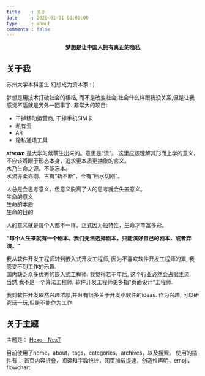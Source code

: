 ```yaml
---
title    : 关于
date     : 2020-01-01 00:00:00
type     : about
comments : false
---
```


**<center>梦想是让中国人拥有真正的隐私</center>**

## 关于我
苏州大学本科差生
幻想成为资本家 : )

梦想是用技术打破社会的桎梏, 而不是改变社会,社会什么样跟我没关系,但是让我感觉不适就是另外一回事了.
非常大的项目:  
- 干掉移动运营商, 干掉手机SIM卡
- 私有云
- AR
- 隐私通讯工具

***stream*** 是大学时候萌生出来的。意思是“流”。
这里应该理解其形而上学的意义，不应该着眼于形态本身，追求更本质更抽象的含义。  
水乃生命之源，不能忘本。  
水流亦柔亦刚，古有“斩不断”，今有“压水切刚”。  

人总是会思考意义，但意义脱离了人的思考就会失去意义。  
生命的意义  
生命的本质  
生命的目的  

人的意义就是每个人都不一样。正式因为独特性，生命才丰富多彩。  

**“每个人生来就有一个剧本。我们无法选择剧本，只能演好自己的剧本，或者弃演。“**

我从软件开发工程师转到嵌入式开发工程师, 因为不喜欢软件开发工程师的累, 我感受不到工作的乐趣.  
国内缺乏众多优秀的嵌入式工程师. 我觉得若干年后, 这个行业必然会占据主流.   
当然,我不是一个算法工程师, 软件开发工程师更多指"页面设计"工程师.

我对软件开发依然兴趣浓厚,并且有很多关于开发小软件的ideas. 作为兴趣, 可以研究玩一玩,但是不能作为工作.  

## 关于主题
主题是： [Hexo - NexT](http://theme-next.iissnan.com/)   

目前使用了home，about，tags，categories，archives，以及搜索。
使用的插件有： 首页内容折叠，阅读和字数统计，网页加载提速，创造性声明，emoji，flowchart


